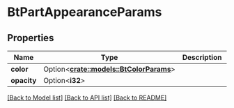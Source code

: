 # BtPartAppearanceParams

## Properties

Name | Type | Description | Notes
------------ | ------------- | ------------- | -------------
**color** | Option<[**crate::models::BtColorParams**](BTColorParams.md)> |  | [optional]
**opacity** | Option<**i32**> |  | [optional]

[[Back to Model list]](../README.md#documentation-for-models) [[Back to API list]](../README.md#documentation-for-api-endpoints) [[Back to README]](../README.md)


